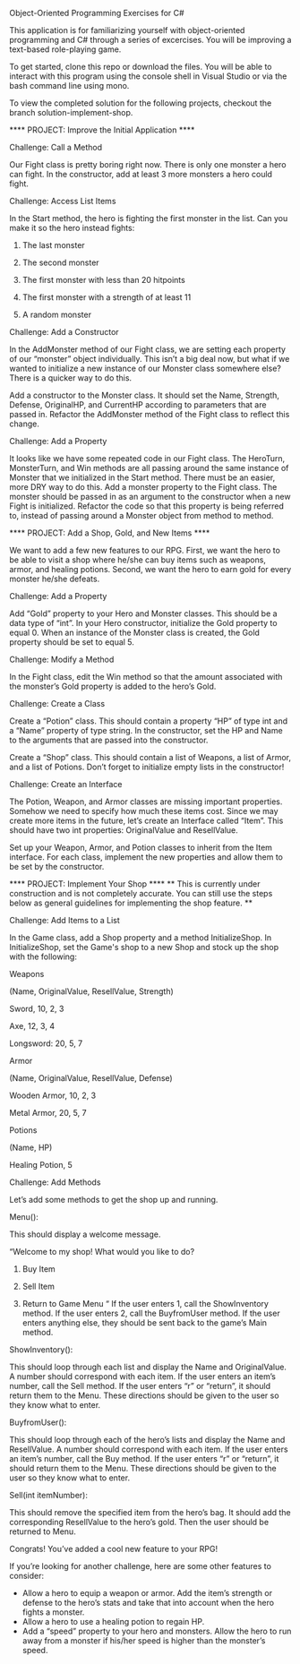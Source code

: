 ﻿Object-Oriented Programming Exercises for C#

This application is for familiarizing yourself with object-oriented programming and C# through a series of excercises. You will be improving 
a text-based role-playing game. 

To get started, clone this repo or download the files. You will be able to interact with this program using the console shell in Visual Studio
or via the bash command line using mono.

To view the completed solution for the following projects, checkout the branch solution-implement-shop.

**** PROJECT: Improve the Initial Application ****

Challenge: Call a Method

Our Fight class is pretty boring right now. There is only one monster a hero can fight. In the constructor, add at least 3 more monsters a hero could fight.

Challenge: Access List Items

In the Start method, the hero is fighting the first monster in the list. Can you make it so the hero instead fights:

1) The last monster

2) The second monster

3) The first monster with less than 20 hitpoints

4) The first monster with a strength of at least 11

5) A random monster

Challenge: Add a Constructor

In the AddMonster method of our Fight class, we are setting each property of our “monster” object individually. This isn’t a big deal now, but what if we wanted to initialize a new instance of our Monster class somewhere else? There is a quicker way to do this. 

Add a constructor to the Monster class. It should set the Name, Strength, Defense, OriginalHP, and CurrentHP according to parameters that are passed in. Refactor the AddMonster method of the Fight class to reflect this change. 

Challenge: Add a Property

It looks like we have some repeated code in our Fight class. The HeroTurn, MonsterTurn, and Win methods are all passing around the same instance of Monster that we initialized in the Start method. There must be an easier, more DRY way to do this. 
Add a monster property to the Fight class. The monster should be passed in as an argument to the constructor when a new Fight is initialized. Refactor the code so that this property is being referred to, instead of passing around a Monster object from method to method. 

**** PROJECT: Add a Shop, Gold, and New Items ****

We want to add a few new features to our RPG. First, we want the hero to be able to visit a shop where he/she can buy items such as weapons, armor, and healing potions. Second, we want the hero to earn gold for every monster he/she defeats.

Challenge: Add a Property

Add “Gold” property to your Hero and Monster classes. This should be a data type of “int”. In your Hero constructor, initialize the Gold property to equal 0. When an instance of the Monster class is created, the Gold property should be set to equal 5.

Challenge: Modify a Method

In the Fight class, edit the Win method so that the amount associated with the monster’s Gold property is added to the hero’s Gold.

Challenge: Create a Class

Create a “Potion” class. This should contain a property “HP” of type int and a “Name” property of type string. In the constructor, set the HP and Name to the arguments that are passed into the constructor.

Create a “Shop” class. This should contain a list of Weapons, a list of Armor, and a list of Potions. Don’t forget to initialize empty lists in the constructor!

Challenge: Create an Interface

The Potion, Weapon, and Armor classes are missing important properties. Somehow we need to specify how much these items cost. Since we may create more items in the future, let’s create an Interface called “Item”. This should have two int properties: OriginalValue and ResellValue. 

Set up your Weapon, Armor, and Potion classes to inherit from the Item interface. For each class, implement the new properties and allow them to be set by the constructor. 

**** PROJECT: Implement Your Shop ****
** This is currently under construction and is not completely accurate. You can still use the steps below as general guidelines for implementing the shop feature. **

Challenge: Add Items to a List

In the Game class, add a Shop property and a method InitializeShop. In InitializeShop, set the Game's shop to a new Shop and stock up the shop with the following:

Weapons

(Name, OriginalValue, ResellValue, Strength)

Sword, 10, 2, 3

Axe, 12, 3, 4

Longsword: 20, 5, 7

Armor

(Name, OriginalValue, ResellValue, Defense)

Wooden Armor, 10, 2, 3

Metal Armor, 20, 5, 7

Potions

(Name, HP)

Healing Potion, 5

Challenge: Add Methods

Let’s add some methods to get the shop up and running.

Menu():

This should display a welcome message.

“Welcome to my shop! What would you like to do?

1) Buy Item

2) Sell Item

3) Return to Game Menu
“
If the user enters 1, call the ShowInventory method. If the user enters 2, call the BuyfromUser method. If the user enters anything else, they should be sent back to the game’s Main method.

ShowInventory():

This should loop through each list and display the Name and OriginalValue. A number should correspond with each item. If the user enters an item’s number, call the Sell method. If the user enters “r” or “return”, it should return them to the Menu. These directions should be given to the user so they know what to enter.


BuyfromUser():

This should loop through each of the hero’s lists and display the Name and ResellValue. A number should correspond with each item. If the user enters an item’s number, call the Buy method. If the user enters “r” or “return”, it should return them to the Menu. These directions should be given to the user so they know what to enter.

Sell(int itemNumber):

This should remove the specified item from the hero’s bag. It should add the corresponding ResellValue to the hero’s gold.
Then the user should be returned to Menu.

Congrats! You’ve added a cool new feature to your RPG! 

If you’re looking for another challenge, here are some other features to consider:
- Allow a hero to equip a weapon or armor. Add the item’s strength or defense to the hero’s stats and take that into account when the hero fights a monster.
- Allow a hero to use a healing potion to regain HP.
- Add a “speed” property to your hero and monsters. Allow the hero to run away from a monster if his/her speed is higher than the monster’s speed.